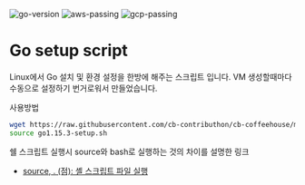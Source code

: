 ![go-version](https://img.shields.io/badge/go-v1.15.3-informational) ![aws-passing](https://img.shields.io/badge/aws-passing-success) ![gcp-passing](https://img.shields.io/badge/gcp-passing-success)

# Go setup script

Linux에서 Go 설치 및 환경 설정을 한방에 해주는 스크립트 입니다. VM 생성할때마다 수동으로 설정하기 번거로워서 만들었습니다.

사용방법
```bash
wget https://raw.githubusercontent.com/cb-contributhon/cb-coffeehouse/master/scripts/go-setup/go1.15.3-setup.sh
source go1.15.3-setup.sh
```

쉘 스크립트 실행시 source와 bash로 실행하는 것의 차이를 설명한 링크
- [source, . (점): 셸 스크립트 파일 실행](https://www.bangseongbeom.com/source-dot.html)

